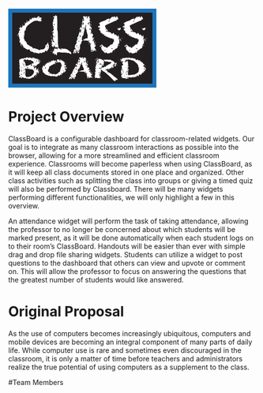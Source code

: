 ![Team Logo](/docs/proposal/logo.png)

# Project Overview

ClassBoard is a configurable dashboard for classroom-related widgets. Our goal is to integrate as many classroom interactions as possible into the browser, allowing for a more streamlined and efficient classroom experience. Classrooms will become paperless when using ClassBoard, as it will keep all class documents stored in one place and organized. Other class activities such as splitting the class into groups or giving a timed quiz will also be performed by Classboard. There will be many widgets performing different functionalities, we will only highlight a few in this overview.

An attendance widget will perform the task of taking attendance, allowing the professor to no longer be concerned about which students will be marked present, as it will be done automatically when each student logs on to their room’s ClassBoard. Handouts will be easier than ever with simple drag and drop file sharing widgets. Students can utilize a widget to post questions to the dashboard that others can view and upvote or comment on. This will allow the professor to focus on answering the questions that the greatest number of students would like answered.


# Original Proposal

As the use of computers becomes increasingly ubiquitous, computers and mobile devices are becoming an integral component of many parts of daily life. While computer use is rare and sometimes even discouraged in the classroom, it is only a matter of time before teachers and administrators realize the true potential of using computers as a supplement to the class.

#Team Members
